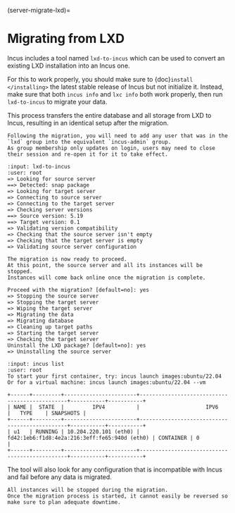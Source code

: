 (server-migrate-lxd)=
# Migrating from LXD

Incus includes a tool named `lxd-to-incus` which can be used to convert an existing LXD installation into an Incus one.

For this to work properly, you should make sure to {doc}`install </installing>` the latest stable release of Incus but not initialize it.
Instead, make sure that both `incus info` and `lxc info` both work properly, then run `lxd-to-incus` to migrate your data.

This process transfers the entire database and all storage from LXD to Incus, resulting in an identical setup after the migration.

```{note}
Following the migration, you will need to add any user that was in the `lxd` group into the equivalent `incus-admin` group.
As group membership only updates on login, users may need to close their session and re-open it for it to take effect.
```

```{terminal}
:input: lxd-to-incus
:user: root
=> Looking for source server
==> Detected: snap package
=> Looking for target server
=> Connecting to source server
=> Connecting to the target server
=> Checking server versions
==> Source version: 5.19
==> Target version: 0.1
=> Validating version compatibility
=> Checking that the source server isn't empty
=> Checking that the target server is empty
=> Validating source server configuration

The migration is now ready to proceed.
At this point, the source server and all its instances will be stopped.
Instances will come back online once the migration is complete.

Proceed with the migration? [default=no]: yes
=> Stopping the source server
=> Stopping the target server
=> Wiping the target server
=> Migrating the data
=> Migrating database
=> Cleaning up target paths
=> Starting the target server
=> Checking the target server
Uninstall the LXD package? [default=no]: yes
=> Uninstalling the source server
```

```{terminal}
:input: incus list
:user: root
To start your first container, try: incus launch images:ubuntu/22.04
Or for a virtual machine: incus launch images:ubuntu/22.04 --vm

+------+---------+-----------------------+-----------------------------------------------+-----------+-----------+
| NAME |  STATE  |         IPV4          |                     IPV6                      |   TYPE    | SNAPSHOTS |
+------+---------+-----------------------+-----------------------------------------------+-----------+-----------+
| u1   | RUNNING | 10.204.220.101 (eth0) | fd42:1eb6:f1d8:4e2a:216:3eff:fe65:940d (eth0) | CONTAINER | 0         |
+------+---------+-----------------------+-----------------------------------------------+-----------+-----------+
```

The tool will also look for any configuration that is incompatible with Incus and fail before any data is migrated.

```{warning}
All instances will be stopped during the migration.
Once the migration process is started, it cannot easily be reversed so make sure to plan adequate downtime.
```
